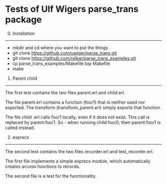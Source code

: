 Tests of Ulf Wigers parse_trans package
=======================================

0. Installation
---------------

* mkdir and cd where you want to put the things
* git clone https://github.com/uwiger/parse_trans.git
* git clone https://github.com/rolkar/parse_trans_examples.git
* cp parse_trans_examples/Makefile.top Makefile
* make


1. Parent child
---------------

The first test contains the two files parent.erl and child.erl.

The file parent.erl contains a function (foo/1) that is neither
used nor exported. The transform (transform_parent.erl) simply
exports that function.

The file child .erl calls foo/1 locally, even if it does not exist.
This call is replaced by parent:foo/1. So - when running child:foo/0,
then parent:foo/1 is called instead.

2. exprecs
----------

The second test contains the two files recorder.erl and
test_recorder.erl.

The first file implements a simple exprecs module, which
automatically creates access functions to records.

The second file is a test for the functionality.


